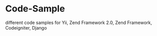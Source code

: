 Code-Sample
===========

different code samples for Yii, Zend Framework 2.0, Zend Framework, Codeigniter, Django
